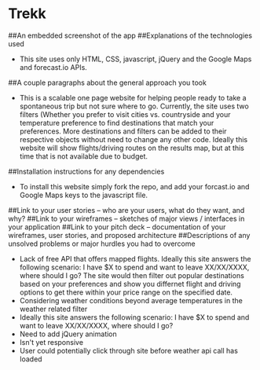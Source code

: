 # Trekk

##An embedded screenshot of the app
##Explanations of the technologies used
- This site uses only HTML, CSS, javascript, jQuery and the Google Maps and forecast.io APIs.

##A couple paragraphs about the general approach you took
- This is a scalable one page website for helping people ready to take a spontaneous trip but not sure where to go.  Currently, the site uses two filters (Whether you prefer to visit cities vs. countryside and your temperature preference to find destinations that match your preferences.  More destinations and filters can be added to their respective objects without need to change any other code.  Ideally this website will show flights/driving routes on the results map, but at this time that is not available due to budget.  

##Installation instructions for any dependencies
- To install this website simply fork the repo, and add your forcast.io and Google Maps keys to the javascript file.  

##Link to your user stories – who are your users, what do they want, and why?
##Link to your wireframes – sketches of major views / interfaces in your application
##Link to your pitch deck – documentation of your wireframes, user stories, and proposed architecture
##Descriptions of any unsolved problems or major hurdles you had to overcome
- Lack of free API that offers mapped flights.  Ideally this site answers the following scenario: I have $X to spend and want to leave XX/XX/XXXX, where should I go?  The site would then filter out popular destinations based on your preferences and show you differnet flight and driving options to get there within your price range on the specified date.  
- Considering weather conditions beyond average temperatures in the weather related filter
- Ideally this site answers the following scenario: I have $X to spend and want to leave XX/XX/XXXX, where should I go?
- Need to add jQuery animation
- Isn't yet responsive
- User could potentially click through site before weather api call has loaded
